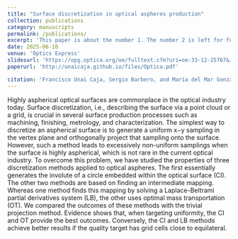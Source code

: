 ```yaml
---
title: "Surface discretization in optical aspheres production"
collection: publications
category: manuscripts
permalink: /publications/
excerpt: 'This paper is about the number 1. The number 2 is left for future work.'
date: 2025-06-10
venue: 'Optics Express'
slidesurl: 'https://opg.optica.org/oe/fulltext.cfm?uri=oe-33-12-25767&id=572789'
paperurl: 'http://unaicaja.github.io/files/Optica.pdf'

citation: 'Francisco Unai Caja, Sergio Barbero, and María del Mar González, "Surface discretization in optical aspheres production," Opt. Express 33, 25767-25782 (2025)'
---
```

Highly aspherical optical surfaces are commonplace in the optical industry today. Surface discretization, i.e., describing the surface via a point cloud or a grid, is crucial in several surface production processes such as machining, finishing, metrology, and characterization. The simplest way to discretize an aspherical surface is to generate a uniform x−y sampling in the vertex plane and orthogonally project that sampling onto the surface. However, such a method leads to excessively non-uniform samplings when the surface is highly aspherical, which is not rare in the current optical industry. To overcome this problem, we have studied the properties of three discretization methods applied to optical aspheres. The first essentially generates the involute of a circle embedded within the optical surface (CI). The other two methods are based on finding an intermediate mapping. Whereas one method finds this mapping by solving a Laplace-Beltrami partial derivatives system (LB), the other uses optimal mass transportation (OT). We compared the outcomes of these methods with the trivial projection method. Evidence shows that, when targeting uniformity, the CI and OT provide the best outcomes. Conversely, the CI and LB methods achieve better results if the quality target has grid cells close to equilateral.
